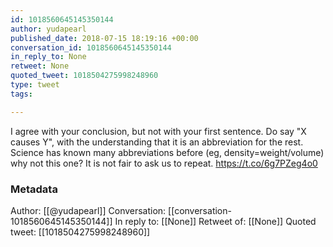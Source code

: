```yaml
---
id: 1018560645145350144
author: yudapearl
published_date: 2018-07-15 18:19:16 +00:00
conversation_id: 1018560645145350144
in_reply_to: None
retweet: None
quoted_tweet: 1018504275998248960
type: tweet
tags:

---
```


I agree with your conclusion, but not with your first sentence. Do say "X causes Y", with the understanding that it is an abbreviation for the rest. Science has known many abbreviations before (eg, density=weight/volume) why not this one? It is not fair to ask us to repeat. https://t.co/6g7PZeg4o0

### Metadata

Author: [[@yudapearl]]
Conversation: [[conversation-1018560645145350144]]
In reply to: [[None]]
Retweet of: [[None]]
Quoted tweet: [[1018504275998248960]]
